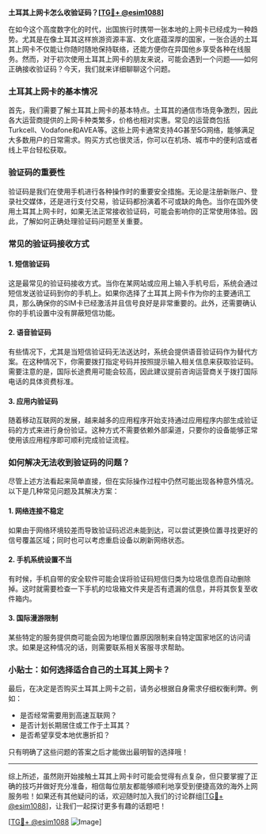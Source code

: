 **土耳其上网卡怎么收验证码？[[TG💪+ @esim1088](https://t.me/s/esim1088)]**

在如今这个高度数字化的时代，出国旅行时携带一张本地的上网卡已经成为一种趋势。尤其是在像土耳其这样旅游资源丰富、文化底蕴深厚的国家，一张合适的土耳其上网卡不仅能让你随时随地保持联络，还能方便你在异国他乡享受各种在线服务。然而，对于初次使用土耳其上网卡的朋友来说，可能会遇到一个问题——如何正确接收验证码？今天，我们就来详细聊聊这个问题。

### 土耳其上网卡的基本情况

首先，我们需要了解土耳其上网卡的基本特点。土耳其的通信市场竞争激烈，因此各大运营商提供的上网卡种类繁多，价格也相对实惠。常见的运营商包括Turkcell、Vodafone和AVEA等。这些上网卡通常支持4G甚至5G网络，能够满足大多数用户的日常需求。购买方式也很灵活，你可以在机场、城市中的便利店或者线上平台轻松获取。

### 验证码的重要性

验证码是我们在使用手机进行各种操作时的重要安全措施。无论是注册新账户、登录社交媒体，还是进行支付交易，验证码都扮演着不可或缺的角色。当你在国外使用土耳其上网卡时，如果无法正常接收验证码，可能会影响你的正常使用体验。因此，了解如何正确处理验证码问题至关重要。

### 常见的验证码接收方式

#### 1. 短信验证码
这是最常见的验证码接收方式。当你在某网站或应用上输入手机号后，系统会通过短信发送验证码到你的手机上。如果你选择了土耳其上网卡作为你的主要通讯工具，那么确保你的SIM卡已经激活并且信号良好是非常重要的。此外，还需要确认你的手机设置中没有屏蔽短信功能。

#### 2. 语音验证码
有些情况下，尤其是当短信验证码无法送达时，系统会提供语音验证码作为替代方案。在这种情况下，你需要拨打指定号码并按照提示输入相关信息来获取验证码。需要注意的是，国际长途费用可能会较高，因此建议提前咨询运营商关于拨打国际电话的具体资费标准。

#### 3. 应用内验证码
随着移动互联网的发展，越来越多的应用程序开始支持通过应用程序内部生成验证码的方式来进行身份验证。这种方式不需要依赖外部渠道，只要你的设备能够正常使用该应用程序即可顺利完成验证流程。

### 如何解决无法收到验证码的问题？

尽管上述方法看起来简单直接，但在实际操作过程中仍然可能出现各种意外情况。以下是几种常见问题及其解决方案：

#### 1. 网络连接不稳定
如果由于网络环境较差而导致验证码迟迟未能到达，可以尝试更换位置寻找更好的信号覆盖区域；同时也可以考虑重启设备以刷新网络状态。

#### 2. 手机系统设置不当
有时候，手机自带的安全软件可能会误将验证码短信归类为垃圾信息而自动删除掉。这时就需要检查一下手机的垃圾箱文件夹是否有遗漏的信息，并将其恢复至收件箱内。

#### 3. 国际漫游限制
某些特定的服务提供商可能会因为地理位置原因限制来自特定国家地区的访问请求。如果是这种情况的话，则需要联系相关客服寻求帮助。

### 小贴士：如何选择适合自己的土耳其上网卡？

最后，在决定是否购买土耳其上网卡之前，请务必根据自身需求仔细权衡利弊。例如：
- 是否经常需要用到高速互联网？
- 是否计划长期居住或工作于土耳其？
- 是否希望享受本地优惠折扣？

只有明确了这些问题的答案之后才能做出最明智的选择哦！

---

综上所述，虽然刚开始接触土耳其上网卡时可能会觉得有点复杂，但只要掌握了正确的技巧并做好充分准备，相信每位朋友都能够顺利地享受到便捷高效的海外上网服务啦！如果还有其他疑问的话，欢迎随时加入我们的讨论群组[[TG💪+ @esim1088](https://t.me/s/esim1088)]，让我们一起探讨更多有趣的话题吧！

[[TG💪+ @esim1088](https://t.me/s/esim1088) ![Image](https://i.postimg.cc/4NQfJmqS/Snipaste-2025-05-13-00-14-12.png)]